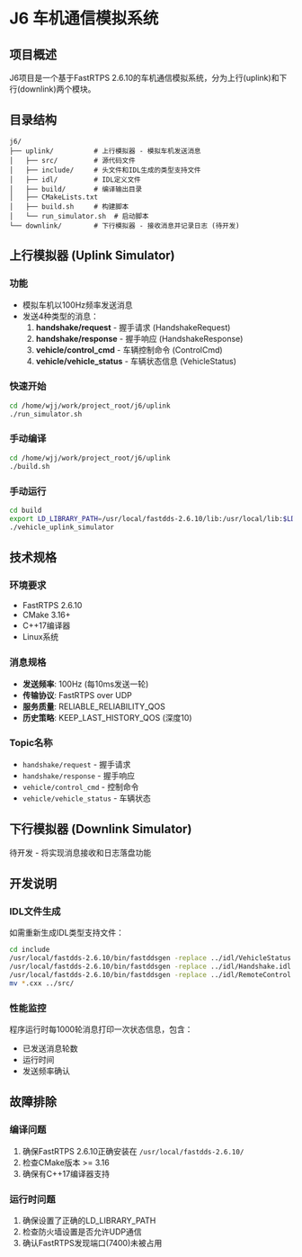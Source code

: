 # J6 车机通信模拟系统

## 项目概述
J6项目是一个基于FastRTPS 2.6.10的车机通信模拟系统，分为上行(uplink)和下行(downlink)两个模块。

## 目录结构
```
j6/
├── uplink/          # 上行模拟器 - 模拟车机发送消息
│   ├── src/         # 源代码文件
│   ├── include/     # 头文件和IDL生成的类型支持文件
│   ├── idl/         # IDL定义文件
│   ├── build/       # 编译输出目录
│   ├── CMakeLists.txt
│   ├── build.sh     # 构建脚本
│   └── run_simulator.sh  # 启动脚本
└── downlink/        # 下行模拟器 - 接收消息并记录日志 (待开发)
```

## 上行模拟器 (Uplink Simulator)

### 功能
- 模拟车机以100Hz频率发送消息
- 发送4种类型的消息：
  1. **handshake/request** - 握手请求 (HandshakeRequest)
  2. **handshake/response** - 握手响应 (HandshakeResponse)
  3. **vehicle/control_cmd** - 车辆控制命令 (ControlCmd)
  4. **vehicle/vehicle_status** - 车辆状态信息 (VehicleStatus)

### 快速开始
```bash
cd /home/wjj/work/project_root/j6/uplink
./run_simulator.sh
```

### 手动编译
```bash
cd /home/wjj/work/project_root/j6/uplink
./build.sh
```

### 手动运行
```bash
cd build
export LD_LIBRARY_PATH=/usr/local/fastdds-2.6.10/lib:/usr/local/lib:$LD_LIBRARY_PATH
./vehicle_uplink_simulator
```

## 技术规格

### 环境要求
- FastRTPS 2.6.10
- CMake 3.16+
- C++17编译器
- Linux系统

### 消息规格
- **发送频率**: 100Hz (每10ms发送一轮)
- **传输协议**: FastRTPS over UDP
- **服务质量**: RELIABLE_RELIABILITY_QOS
- **历史策略**: KEEP_LAST_HISTORY_QOS (深度10)

### Topic名称
- `handshake/request` - 握手请求
- `handshake/response` - 握手响应
- `vehicle/control_cmd` - 控制命令
- `vehicle/vehicle_status` - 车辆状态

## 下行模拟器 (Downlink Simulator)
待开发 - 将实现消息接收和日志落盘功能

## 开发说明

### IDL文件生成
如需重新生成IDL类型支持文件：
```bash
cd include
/usr/local/fastdds-2.6.10/bin/fastddsgen -replace ../idl/VehicleStatus.idl
/usr/local/fastdds-2.6.10/bin/fastddsgen -replace ../idl/Handshake.idl
/usr/local/fastdds-2.6.10/bin/fastddsgen -replace ../idl/RemoteControl.idl
mv *.cxx ../src/
```

### 性能监控
程序运行时每1000轮消息打印一次状态信息，包含：
- 已发送消息轮数
- 运行时间
- 发送频率确认

## 故障排除

### 编译问题
1. 确保FastRTPS 2.6.10正确安装在 `/usr/local/fastdds-2.6.10/`
2. 检查CMake版本 >= 3.16
3. 确保有C++17编译器支持

### 运行时问题
1. 确保设置了正确的LD_LIBRARY_PATH
2. 检查防火墙设置是否允许UDP通信
3. 确认FastRTPS发现端口(7400)未被占用

